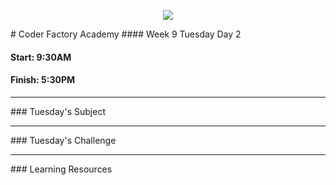 <p align="center"><img src="https://github.com/coder-factory-academy/cf-guidline-css/blob/master/CFA.png"></p>
# Coder Factory Academy
#### Week 9 Tuesday Day 2

#### Start: 9:30AM
#### Finish: 5:30PM
<hr>
### Tuesday's Subject




<hr>
### Tuesday's Challenge


<hr>
### Learning Resources
